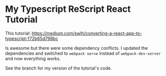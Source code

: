 # My Typescript ReScript React Tutorial

This tutorial:
https://medium.com/swlh/converting-a-react-app-to-typescript-f72b65d798bc

Is awesome but there were some dependency conflicts. I updated the dependencies and switched to `webpack serve` instead of `webpack-dev-server` and now everything works.

See the branch for my version of the tutorial's code.
